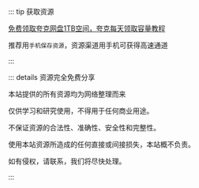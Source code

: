 ::: tip 获取资源

[免费领取夸克网盘1TB空间，夸克每天领取容量教程](/vip)

推荐用`手机保存资源`，资源渠道用手机可获得高速通道

:::

::: details 资源完全免费分享

本站提供的所有资源均为网络整理而来

仅供学习和研究使用，不得用于任何商业用途。

不保证资源的合法性、准确性、安全性和完整性。

使用本站资源所造成的任何直接或间接损失，本站概不负责。

如有侵权，请联系，我们将尽快处理。

:::

